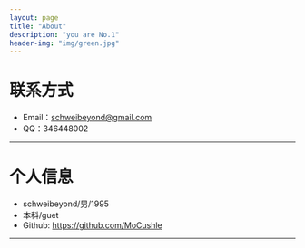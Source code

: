 ```yaml
---
layout: page
title: "About"
description: "you are No.1"
header-img: "img/green.jpg"
---
```





# 联系方式

*   Email：schweibeyond@gmail.com
*   QQ：346448002

* * *

# 个人信息

*   schweibeyond/男/1995
*   本科/guet 
*   Github: <https://github.com/MoCushle>

* * *
